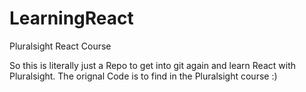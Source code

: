# LearningReact
Pluralsight React Course

So this is literally just a Repo to get into git again and learn React with Pluralsight. 
The orignal Code is to find in the Pluralsight course :)
